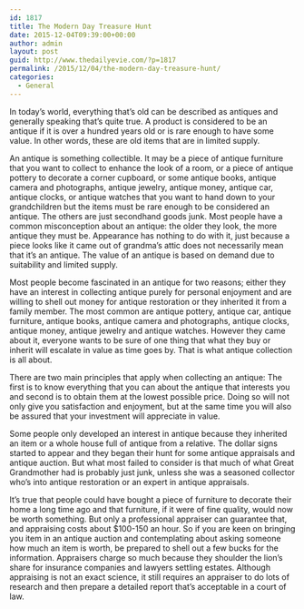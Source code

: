 ```yaml
---
id: 1817
title: The Modern Day Treasure Hunt
date: 2015-12-04T09:39:00+00:00
author: admin
layout: post
guid: http://www.thedailyevie.com/?p=1817
permalink: /2015/12/04/the-modern-day-treasure-hunt/
categories:
  - General
---
```

In today&#8217;s world, everything that&#8217;s old can be described as antiques and generally speaking that&#8217;s quite true. A product is considered to be an antique if it is over a hundred years old or is rare enough to have some value. In other words, these are old items that are in limited supply.

An antique is something collectible. It may be a piece of antique furniture that you want to collect to enhance the look of a room, or a piece of antique pottery to decorate a corner cupboard, or some antique books, antique camera and photographs, antique jewelry, antique money, antique car, antique clocks, or antique watches that you want to hand down to your grandchildren but the items must be rare enough to be considered an antique. The others are just secondhand goods junk. Most people have a common misconception about an antique: the older they look, the more antique they must be. Appearance has nothing to do with it, just because a piece looks like it came out of grandma&#8217;s attic does not necessarily mean that it&#8217;s an antique. The value of an antique is based on demand due to suitability and limited supply.

Most people become fascinated in an antique for two reasons; either they have an interest in collecting antique purely for personal enjoyment and are willing to shell out money for antique restoration or they inherited it from a family member. The most common are antique pottery, antique car, antique furniture, antique books, antique camera and photographs, antique clocks, antique money, antique jewelry and antique watches. However they came about it, everyone wants to be sure of one thing that what they buy or inherit will escalate in value as time goes by. That is what antique collection is all about.

There are two main principles that apply when collecting an antique: The first is to know everything that you can about the antique that interests you and second is to obtain them at the lowest possible price. Doing so will not only give you satisfaction and enjoyment, but at the same time you will also be assured that your investment will appreciate in value.

Some people only developed an interest in antique because they inherited an item or a whole house full of antique from a relative. The dollar signs started to appear and they began their hunt for some antique appraisals and antique auction. But what most failed to consider is that much of what Great Grandmother had is probably just junk, unless she was a seasoned collector who&#8217;s into antique restoration or an expert in antique appraisals.

It&#8217;s true that people could have bought a piece of furniture to decorate their home a long time ago and that furniture, if it were of fine quality, would now be worth something. But only a professional appraiser can guarantee that, and appraising costs about $100-150 an hour. So if you are keen on bringing you item in an antique auction and contemplating about asking someone how much an item is worth, be prepared to shell out a few bucks for the information. Appraisers charge so much because they shoulder the lion&#8217;s share for insurance companies and lawyers settling estates. Although appraising is not an exact science, it still requires an appraiser to do lots of research and then prepare a detailed report that&#8217;s acceptable in a court of law.